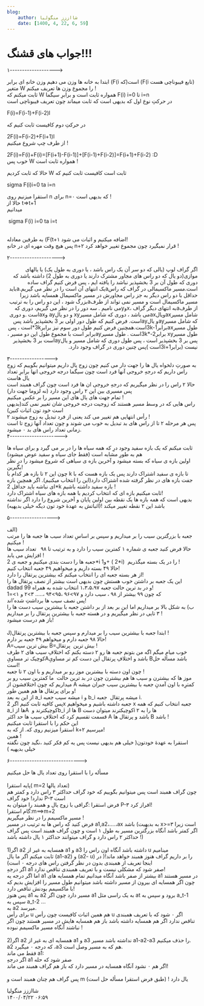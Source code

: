 ```yaml
---
blog:
    author: شااززز منگولیا
    date: [1400, 4, 22, 6, 59]
---
```

# جواب های قشنگ!!!

<div class="cnt">
۱-------------------&gt;<p></p>
<p>ابتدا به خانه ها وزن مى دهیم وزن خانهِ اى برابر (F(i است(که (F(i تابع فیبوناچی هست) <br/>متغیر W را مجموع وزن ها تعریف میکنم !<br/>ثابت میکنم که W همواره ثابت است و برابرِ سیگما F(i) i=0 تا i=n<br/>در حرکتِ نوع اول که بدیهى است که ثابت میماند چون تعریف فیبوناچی است</p>
<p></p>
<p>F(i)=F(i-1)+F(i-2)l</p>
<p>در حرکتِ دوم کافیست ثابت کنیم که</p>
<p>2F(i)=F(i-2)+F(i+1)l<br/>از طرف چپ شروع میکنیم !</p>
<p>2F(i)=F(i)+F(i)=[F(i+1)-F(i-1)]+[F(i-1)+F(i-2)]=F(i+1)+F(i-2) :D<br/>خوب پس W همواره ثابت است !</p>
<p>حالا که ثابت کردیم W ثابت است کافیست ثابت کنیم که</p>
<p>sigma F(i)i=0 ta i=n</p>
<p>استقرا میزنیم روى n براى n=۰ که بدیهى است !<br/>حالا از t=&gt;t+1<br/>میدانیم </p>
<p> sigma F(i) i=0 ta i=t</p>
<p><br/>به طرفین معادله (F(t+۱ اضافه میکنیم و اثبات می شود! <br/>پس هیچ وقت مهره ای در خانهِ n+۲ قرار نمیگیرد چون مجموع تغییر خواهد کرد !</p>
<p>۲--------------------&gt;</p>
<p dir="rtl">اگر گراف لوپ (یالی که دو سر آن یک راس باشد ، یا دوری به طول یک) یا یالهای موازی(دو یال که دو راس های مجاور مشترک دارند یا دوری به طول 2) داشته باشد که دوری که طول آن بر 3 بخشپذیر نباشد را یافته ایم ، پس فرض کنیم گراف ساده است.مسیر ماکسیمالی در گراف که راسaیک انتهای آن است را در نظر می گیریم.aباید حداقل با دو راس دیگر به جز راس مجاورش در مسیر ماکسیمال همسایه باشد زیرا مسیر ماکسیمال است و مسیر نمی تواند از طرفaبزرگ شود ، این دو راس را به ترتیب از طرفaبه انتهای دیگر گراف ،xوyمی نامیم . سه دور را در نظر می گیریم، دوری که شامل مسیرaxویالaxمی باشد ، دوری که شامل مسیرxy و دو یالay وaxاست .و دوری که شامل مسیرayو یالayاست. فرض کنیم که طول دور اولی بر 3 بخشپذیر باشد پس طول مسیرaxبرابر3k-1است.همچنین فرض کنیم طول دور سوم نیز برابر3k*است ، پس طول مسیرxy برابر3k*-2است . طول مسیرayبرابر است با مجموع طول این دو مسیر ، پس بر 3 بخشپذیر است ، پس طول دوری که شامل مسیر و یالayاست بر 3 بخشپذیر نیست (برابر3i+1است )پس چنین دوری در گراف وجود دارد.</p>
<p>۳-----------------&gt;<br/>به صورتِ دلخواه یال ها را جهت دار می کنیم چون زوج یال داریم میتوانیم بگوییم که زوج راس داریم که درجهِ خروجی آنها فرد است چون سیگما درجه خروجی انها برابرِ تعداد یال هاست<br/>حالا ۲ راس را در نظر میگیریم که درجهِ خروجی ان ها فرد است چون گراف همبند است پس مسیرى بین این ۲ راس وجود دارد (نه لزوما جهت دار)<br/>تمام جهت هاى یال های این مسیر را بر عکس میکنیم ! <br/>راس هایی که در وسط مسیر هستند که زوجیت درجه خروجی شان تغییر نمى کند(بدیهى است خود تون اثبات کنین)<br/>۲ رأس انتهایی هم تغییر می کند یعنى از فرد تبدیل به زوج میشوند !<br/>پس هر مرحله ۲ تا از راس هاى بد تبدیل به خوب می شوند و چون تعداد آنها زوج تا است زمانى تعداد راس های بد ۰ میشود.<br/>۴---------------------&gt;</p>
<p>ثابت میکنم که یک بازه سفید وجود درِ که همه سیاه ها را در بر می گیرد و براى سیاه ها هم به طورِ مشابه است (فقط جاى سیاه و سفید عوض میشود)<br/>اولین بازه ی سیاه که بسته میشود و آخرین بازه ی سیاهى که شروع میشود را در نظر بگیرین!<br/>چون این ۲ تا بازه هر کدام با k تا بازه ی سفید اشتراک دارند پس یک بازه هست که با جفت بازه هاى در نظر گرفته شده اشتراک دارد(این را انتخاب میکنیم). اگر همچین بازه ای نباشه باید حداقل 2*k بازه سفید داشته باشیم !<br/>ثابت میکنیم بازه ای که انتخاب کردیم با همه بازه هاى سیاه اشتراک دارد!<br/>بدیهى است که همه بازه ها یک نقطه بین اولین پایان و آخرین شروع را دارد اگر نداشته باشد این ۲ نقطه تغییر میکند !(اثباتش به عهدۀ خود تون دیگه خیلى بدیهیه)</p>
<p>۵------------------&gt;</p>
<p>الف)<br/>جعبه با بزرگترین سیب را بر میداریم و سپس بر اساسِ تعداد سیب ها جعبه ها را مرتب میکنیم !<br/>حالا فرض کنید جعبه ی شماره ۱ کمترین سیب را دارد و به ترتیب تا ۹۸   تعداد سیب ها افزایش مى یابد !<br/>جعبه ها را دست بندى میکنیم و جعبه ی 2*i و1+ ( 2*i)  را در یک بسته میگذریم !<br/>حالا ۴۹ بسته داریم و میخواهیم ۴۹ جعبه انتخاب کنیم!<br/>از هر بسته جعبه ای را انتخاب میکنم که بیشترین پرتقال را دارد!<br/>این یک جعبه بر داشتن خوب هستش چون بدیهى است بیشتر از نصف پرتقال ها را dadad و در بد ترین حالت جعبه ۱،۳،۵،۹۷ انتخاب شده به همراه 99!<br/>که چون ۹۹ بیشتر از ۹۸ ، سیب دارد و ۹۷&gt;۹۶ ،۹۵&gt;۹۴ ،….. ۳&gt;۲ و ۱&gt;=1<br/>پس نصف سیب ها برداشتِ شده’اند!<br/>ب) به شکل بالا بر میداریم اما این بر بعد از بر داشتن جعبه با بیشترین سیب دست ها را ۳ تایى در نظر میگیریم و در هسته جعبه با بیشترین پرتقال را بر میداریم !<br/>باز هم درست میشود!<br/><br/>J)ابتدا جعبه با بیشترین سیب را بر میدارم و سپس جعبه با بیشترین پرتقال !<br/>حالا ۹۸ جعبه دارم و میخواهم ۴۹ جعبه بر دارم!<br/>A=بیش ترین سیب B=بیش ترین  پرتقال !<br/>خوب میام میگم اگه من بتونم جعبه ها رو ۲ دسته بکنم که اختلافِ سیب هاى ۲ طرف کوچیک تر مساوىِAباشد و اختلافِ پرتقال این دست کم تر مساوىِ Bباشد مسأله حل است!<br/>چون اون دسته با بیشترین موز رو بر میداریم و با اون ۲ تا جعبه !<br/>موز ها که بیشترن و سیب ها هم بیشترن چون در بد ترین حالت  ما کمترین سیب رو بر میداریم که چون اختلافشون از A کمترِه با اون آمدنِ جعبه با بیشترین سیب جبران میشه و براى پرتقال ها هم همین طور!<br/>از این به بعد a_i میشه سیب جعبه i و b_i میشه پرتقال  جعبه i.<br/>پس کافیه ثابت کنیم اگر 2x جعبه داشته باشیم و میخواهیم x جعبه انتخاب کنیم که همه a_i ها ازA  کوچیکترند وb_i ها از B کوچیکترند میتوان دستi ها را به ۲ قسمت تقسیم کرد که اختلافِ سیب ها حد اکثر A باشد و پرتقال ها B باشد !<br/>این حکم را با استقرا ثابت میکنیم<br/>استقرا میزنیم روى که. از که به k+۲ میرسیم!<br/>همین !<br/>استقرا به عهدۀ خودتون( خیلى هم بدیهى نیست پس یه کم فکر کنید ،نگید چون نگفته خیلى بدیهیه )</p>
<p>۶-----------------------------&gt;</p>
<p>مسأله را با استقرا روى تعداد یال ها حل میکنیم<br/><br/>پایه استقرا( m=2 تعداد یالها)<br/>چون گراف همبند است پس میتوانیم بگوییم که خود گراف حداکثر ۳ راس دارد و کمتر هم ندارد! خود گراف P-۳ است<br/>فرض استقرا :گرافی با زوج یال و همبند را میتوان به P-۳ افراز کرد!<br/>گام استقرا:m==&gt;m+2<br/>مسیرِ ماکسیمم را در نظر میگیریم !<br/>فرض کنید که راس ها به ترتیب در مسیر a1,a2،….،ax باشد (به بدیهیت x&gt;=۳ است زیرا اگر کمتر باشد آنگاه بزرگترین مسیر به طول ۱ است و چون گراف همبند است پس گراف حداکثر ۲ راس دارد و گراف میتوانند حداکثر ۱ یال داشته باشد !)<br/><br/>1)اگر a2 همسایه به غیر از a1 و a3 داشته باشد آنگاه اون راس را u مینامیم<br/>ثابت میکنم اگر ما یال (a1-a2) و (a2- u) را بر داریم گراف هنوز همبند خواهد ماند!( در اینجا تعریف از همبندی بدون در نظر گرفتن راس های درجه ۰ است)<br/>اگر درجهِ a1 صفر شود که مشکلى نیست و با تعریف همبندى تناقص ندارد!<br/>اما اگر درجه یه a1 بیشتر از صفر باشد آنگاه میدانیم تمام همسایه هاى a1 در مسیر هستند چون اگر همسایه ای بیرون از مسیر داشته باشد میتوانیم طول مسیر را افزایش بدیم که با ماکسیمم بودنش تناقص دارد!<br/>پس هنوز a1 به a2 مسیر دارد چون اگر a1 به یک راسى مثل at برود و سپس به a_t-1 سپس به a_t-2 ...<br/>به a2 میرسد.<br/>براى رأس u هم همین اثبات کافیست چون رأس u اگر ۰ شود که با تعریف همبندی تناقص ندارد اگر هم همسایه داشته باشد باز هم همسایه هایش در مسیر هستند چون اگر نباشند آنگاه مسیر ماکسیمم نبوده !<br/><br/>2)اگر a2 همسایه ای به غیر از a1 و a3 نداشته باشد مسیر a1-a2-a3 را حذف میکنیم. a2 که درجه ۰ میگیرد ،a3 هم که به مسیر وصل است.<br/>فقط مى ماند a1:<br/>اگر درجهِ a1 صفر شود که حله<br/>اگر هم ۰ نشود آنگاه همسایه در مسیر دارد که باز هم گراف همبند مى ماند!<br/><br/>پس گراف هم چنان همبند است و m یال دارد ! (طبق فرض استقرا مسأله حل است)</p>

</div>

<div class="blog-info">
    <div class="blog-author">شااززز منگولیا</div>
    <div class="blog-date">۱۴۰۰/۰۴/۲۲ ۰۶:۵۹</div>
</div>

